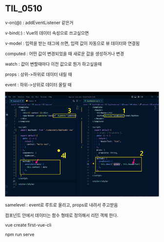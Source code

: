 # TIL_0510

v-on(@) : addEventListener 같은거 

v-bind(:) : Vue의 데이터 속성으로 쓰고싶으면

v-model : 입력을 받는 태그에 쓰면, 입력 값이 자동으로 뷰 데이터와 연결됨

computed : 어떤 값이 변경되었을 때 새로운 값을 생성하거나 변경

watch : 값이 변할때마다 이전 값으로 뭔가 하고싶을때



props : 상위->하위로 데이터 내릴 때

event : 하위->상위로 데이터 올릴 때

![image-20220510165852744](TIL_0510.assets/image-20220510165852744.png)

 samelevel : event로 루트로 올리고, props로 내려서 주고받음

컴포넌트 안에서 데이터는 함수 형태로 정의해서 리턴 객체 한다.



vue create first-vue-cli

npm run serve
